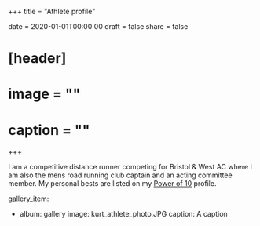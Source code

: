 +++
title = "Athlete profile"

date = 2020-01-01T00:00:00
draft = false
share = false

# [header]
# image = ""
# caption = ""
+++

I am a competitive distance runner competing for Bristol & West AC where I am also the mens road running club captain and an acting committee member. My personal bests are listed on my [Power of 10](https://www.thepowerof10.info/athletes/profile.aspx?athleteid=692848) profile.

 gallery_item:
 - album: gallery
   image: kurt_athlete_photo.JPG
   caption: A caption
